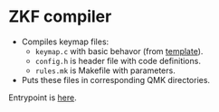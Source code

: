# ZKF compiler
- Compiles keymap files:
    + `keymap.c` with basic behavor (from [template](template/zored_keymap.c)).
    + `config.h` is header file with code definitions.
    + `rules.mk` is Makefile with parameters.
- Puts these files in corresponding QMK directories.

Entrypoint is [here](run.js).